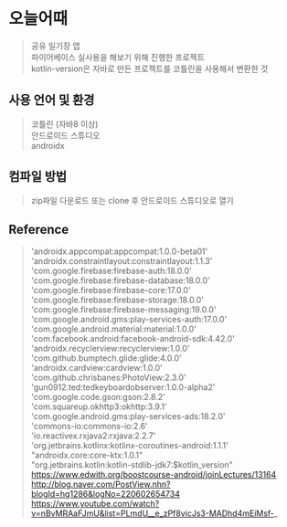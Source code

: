 ﻿# 오늘어때
> 공유 일기장 앱  
> 파이어베이스 실사용을 해보기 위해 진행한 프로젝트  
> kotlin-version은 자바로 만든 프로젝트를 코틀린을 사용해서 변환한 것

## 사용 언어 및 환경
>코틀린 (자바8 이상)  
>안드로이드 스튜디오  
>androidx

## 컴파일 방법
> zip파일 다운로드 또는 clone 후 안드로이드 스튜디오로 열기

## Reference
>'androidx.appcompat:appcompat:1.0.0-beta01'  
>'androidx.constraintlayout:constraintlayout:1.1.3'  
>'com.google.firebase:firebase-auth:18.0.0'  
>'com.google.firebase:firebase-database:18.0.0'  
>'com.google.firebase:firebase-core:17.0.0'  
>'com.google.firebase:firebase-storage:18.0.0'  
>'com.google.firebase:firebase-messaging:19.0.0'  
>'com.google.android.gms:play-services-auth:17.0.0'  
>'com.google.android.material:material:1.0.0'  
>'com.facebook.android:facebook-android-sdk:4.42.0'  
>'androidx.recyclerview:recyclerview:1.0.0'  
>'com.github.bumptech.glide:glide:4.0.0'  
>'androidx.cardview:cardview:1.0.0'  
>'com.github.chrisbanes:PhotoView:2.3.0'  
>'gun0912.ted:tedkeyboardobserver:1.0.0-alpha2'  
>'com.google.code.gson:gson:2.8.2'  
>'com.squareup.okhttp3:okhttp:3.9.1'  
>'com.google.android.gms:play-services-ads:18.2.0'  
>'commons-io:commons-io:2.6'  
>'io.reactivex.rxjava2:rxjava:2.2.7'  
>'org.jetbrains.kotlinx:kotlinx-coroutines-android:1.1.1'  
>"androidx.core:core-ktx:1.0.1"  
>"org.jetbrains.kotlin:kotlin-stdlib-jdk7:$kotlin_version"  
> https://www.edwith.org/boostcourse-android/joinLectures/13164  
> http://blog.naver.com/PostView.nhn?blogId=hg1286&logNo=220602654734  
> https://www.youtube.com/watch?v=nBvMRAaFJmU&list=PLmdU__e_zPf8vicJs3-MADhd4mEiMsf-_